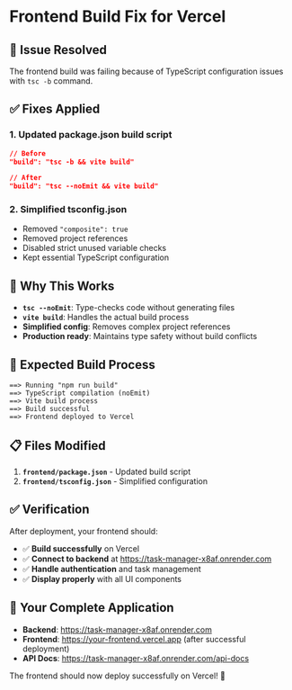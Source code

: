 # Frontend Build Fix for Vercel

## 🚨 Issue Resolved

The frontend build was failing because of TypeScript configuration issues with `tsc -b` command.

## ✅ Fixes Applied

### 1. Updated package.json build script

```json
// Before
"build": "tsc -b && vite build"

// After
"build": "tsc --noEmit && vite build"
```

### 2. Simplified tsconfig.json

- Removed `"composite": true`
- Removed project references
- Disabled strict unused variable checks
- Kept essential TypeScript configuration

## 🔄 Why This Works

- **`tsc --noEmit`**: Type-checks code without generating files
- **`vite build`**: Handles the actual build process
- **Simplified config**: Removes complex project references
- **Production ready**: Maintains type safety without build conflicts

## 🚀 Expected Build Process

```
==> Running "npm run build"
==> TypeScript compilation (noEmit)
==> Vite build process
==> Build successful
==> Frontend deployed to Vercel
```

## 📋 Files Modified

1. **`frontend/package.json`** - Updated build script
2. **`frontend/tsconfig.json`** - Simplified configuration

## ✅ Verification

After deployment, your frontend should:

- ✅ **Build successfully** on Vercel
- ✅ **Connect to backend** at https://task-manager-x8af.onrender.com
- ✅ **Handle authentication** and task management
- ✅ **Display properly** with all UI components

## 🔗 Your Complete Application

- **Backend**: https://task-manager-x8af.onrender.com
- **Frontend**: https://your-frontend.vercel.app (after successful deployment)
- **API Docs**: https://task-manager-x8af.onrender.com/api-docs

The frontend should now deploy successfully on Vercel! 🚀
